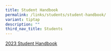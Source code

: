 ```yaml
---
title: Student Handbook
permalink: /links/students/student-handbook/
variant: tiptap
description: ""
third_nav_title: Students
---
```

<p><a href="/files/broadrick_2024_digital__1_.pdf" rel="noopener noreferrer nofollow" target="_blank">2023 Student Handbook</a></p>